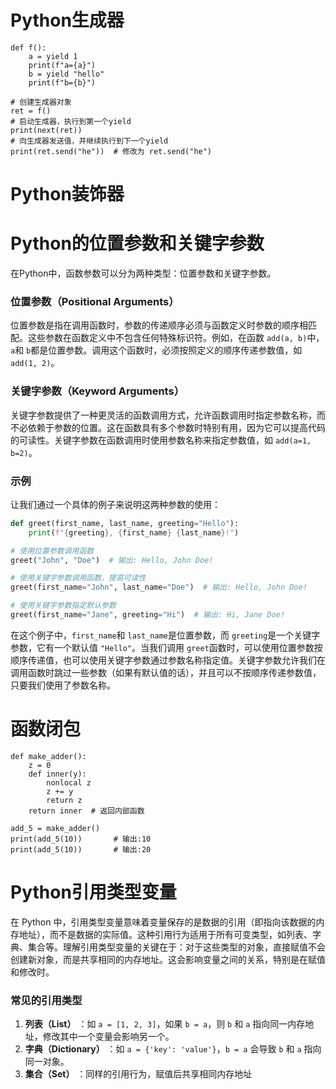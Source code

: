 # Python生成器

```python-repl
def f():
    a = yield 1
    print(f"a={a}")
    b = yield "hello"
    print(f"b={b}")

# 创建生成器对象
ret = f()
# 启动生成器，执行到第一个yield
print(next(ret))
# 向生成器发送值，并继续执行到下一个yield
print(ret.send("he"))  # 修改为 ret.send("he")

```

# Python装饰器


# Python的位置参数和关键字参数

在Python中，函数参数可以分为两种类型：位置参数和关键字参数。

### 位置参数（Positional Arguments）

位置参数是指在调用函数时，参数的传递顺序必须与函数定义时参数的顺序相匹配。这些参数在函数定义中不包含任何特殊标识符。例如，在函数 `add(a, b)`中，`a`和 `b`都是位置参数。调用这个函数时，必须按照定义的顺序传递参数值，如 `add(1, 2)`。

### 关键字参数（Keyword Arguments）

关键字参数提供了一种更灵活的函数调用方式，允许函数调用时指定参数名称，而不必依赖于参数的位置。这在函数具有多个参数时特别有用，因为它可以提高代码的可读性。关键字参数在函数调用时使用参数名称来指定参数值，如 `add(a=1, b=2)`。

### 示例

让我们通过一个具体的例子来说明这两种参数的使用：

```python
def greet(first_name, last_name, greeting="Hello"):
    print(f"{greeting}, {first_name} {last_name}!")

# 使用位置参数调用函数
greet("John", "Doe")  # 输出: Hello, John Doe!

# 使用关键字参数调用函数，提高可读性
greet(first_name="John", last_name="Doe")  # 输出: Hello, John Doe!

# 使用关键字参数指定默认参数
greet(first_name="Jane", greeting="Hi")  # 输出: Hi, Jane Doe!
```

在这个例子中，`first_name`和 `last_name`是位置参数，而 `greeting`是一个关键字参数，它有一个默认值 `"Hello"`。当我们调用 `greet`函数时，可以使用位置参数按顺序传递值，也可以使用关键字参数通过参数名称指定值。关键字参数允许我们在调用函数时跳过一些参数（如果有默认值的话），并且可以不按顺序传递参数值，只要我们使用了参数名称。

# 函数闭包

```python-repl
def make_adder():
    z = 0
    def inner(y):
        nonlocal z
        z += y
        return z
    return inner  # 返回内部函数

add_5 = make_adder()
print(add_5(10))       # 输出:10
print(add_5(10))       # 输出:20
```

# Python引用类型变量

在 Python 中，引用类型变量意味着变量保存的是数据的引用（即指向该数据的内存地址），而不是数据的实际值。这种引用行为适用于所有可变类型，如列表、字典、集合等。理解引用类型变量的关键在于：对于这些类型的对象，直接赋值不会创建新对象，而是共享相同的内存地址。这会影响变量之间的关系，特别是在赋值和修改时。

### 常见的引用类型

1. **列表（List）** ：如 `a = [1, 2, 3]`，如果 `b = a`，则 `b` 和 `a` 指向同一内存地址，修改其中一个变量会影响另一个。
2. **字典（Dictionary）** ：如 `a = {'key': 'value'}`，`b = a` 会导致 `b` 和 `a` 指向同一对象。
3. **集合（Set）** ：同样的引用行为，赋值后共享相同内存地址
